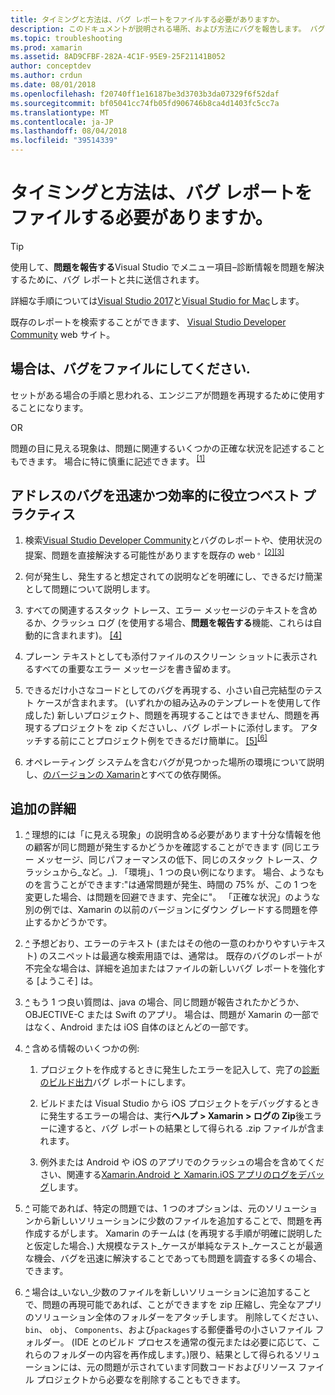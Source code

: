 ```yaml
---
title: タイミングと方法は、バグ レポートをファイルする必要がありますか。
description: このドキュメントが説明される場所、および方法にバグを報告します。 バグ レポートの問題を診断する最適なエンジニアを有効にするベスト プラクティスも提供します。
ms.topic: troubleshooting
ms.prod: xamarin
ms.assetid: 8AD9CFBF-282A-4C1F-95E9-25F21141B052
author: conceptdev
ms.author: crdun
ms.date: 08/01/2018
ms.openlocfilehash: f20740ff1e16187be3d3703b3da07329f6f52daf
ms.sourcegitcommit: bf05041cc74fb05fd906746b8ca4d1403fc5cc7a
ms.translationtype: MT
ms.contentlocale: ja-JP
ms.lasthandoff: 08/04/2018
ms.locfileid: "39514339"
---
```

# <a name="when-and-how-should-i-file-a-bug-report"></a>タイミングと方法は、バグ レポートをファイルする必要がありますか。

> [!TIP]
> 使用して、**問題を報告する**Visual Studio でメニュー項目&ndash;診断情報を問題を解決するために、バグ レポートと共に送信されます。
>
> 詳細な手順については[Visual Studio 2017](https://docs.microsoft.com/visualstudio/ide/how-to-report-a-problem-with-visual-studio-2017)と[Visual Studio for Mac](https://docs.microsoft.com/visualstudio/mac/report-a-problem)します。
>
> 既存のレポートを検索することができます、 [Visual Studio Developer Community](https://developercommunity.visualstudio.com/) web サイト。

## <a name="file-a-bug-if"></a>場合は、バグをファイルにしてください.

セットがある場合の手順と思われる、エンジニアが問題を再現するために使用することになります。

OR

問題の目に見える現象は、問題に関連するいくつかの正確な状況を記述することもできます。 場合に特に慎重に記述できます。<sup> [[1]](#note-1)</sup>

## <a name="best-practices-to-help-address-bugs-quickly-and-efficiently"></a>アドレスのバグを迅速かつ効率的に役立つベスト プラクティス

1. <a name="ref-1" />検索[Visual Studio Developer Community](https://developercommunity.visualstudio.com/)とバグのレポートや、使用状況の提案、問題を直接解決する可能性がありますを既存の web<sup> 。[[2]](#note-2)</sup><sup>[[3]](#note-3)</sup>

1. <a name="ref-2" />何が発生し、発生すると想定されての説明などを明確にし、できるだけ簡潔として問題について説明します。

1. <a name="ref-3" />すべての関連するスタック トレース、エラー メッセージのテキストを含めるか、クラッシュ ログ (を使用する場合、**問題を報告する**機能、これらは自動的に含まれます)。 <sup>[[4]](#note-4)</sup>

1. <a name="ref-4" />プレーン テキストとしても添付ファイルのスクリーン ショットに表示されるすべての重要なエラー メッセージを書き留めます。

1. <a name="ref-5" />できるだけ小さなコードとしてのバグを再現する、小さい自己完結型のテスト ケースが含まれます。  (いずれかの組み込みのテンプレートを使用して作成した) 新しいプロジェクト、問題を再現することはできません、問題を再現するプロジェクトを zip くださいし、バグ レポートに添付します。  アタッチする前にことプロジェクト例をできるだけ簡単に。<sup> [[5]](#note-5)</sup><sup>[[6]](#note-6)</sup>

1. <a name="ref-6" />オペレーティング システムを含むバグが見つかった場所の環境について説明し、[のバージョンの Xamarin](~/cross-platform/troubleshooting/questions/version-logs.md)とすべての依存関係。

## <a name="additional-details"></a>追加の詳細

1. <a name="note-1" />[*^*](#ref-1) 理想的には「に見える現象」の説明含める必要があります十分な情報を他の顧客が同じ問題が発生するかどうかを確認することができます (同じエラー メッセージ、同じパフォーマンスの低下、同じのスタック トレース、クラッシュから_など。_). 「環境」、1 つの良い例になります。 場合、ようなものを言うことができます:"は通常問題が発生、時間の 75% が、この 1 つを変更した場合、は問題を回避できます、完全に"。 「正確な状況」のような別の例では、Xamarin の以前のバージョンにダウン グレードする問題を停止するかどうかです。

1. <a name="note-2" />[*^*](#ref-2) 予想どおり、エラーのテキスト (またはその他の一意のわかりやすいテキスト) のスニペットは最適な検索用語では、通常は。 既存のバグのレポートが不完全な場合は、詳細を追加またはファイルの新しいバグ レポートを強化する [ようこそ] は。

1. <a name="note-3" />[*^*](#ref-3) もう 1 つ良い質問は、java の場合、同じ問題が報告されたかどうか、OBJECTIVE-C または Swift のアプリ。 場合は、問題が Xamarin の一部ではなく、Android または iOS 自体のほとんどの一部です。

1. <a name="note-4" />[*^*](#ref-4) 含める情報のいくつかの例:

    1. プロジェクトを作成するときに発生したエラーを記入して、完了の[診断のビルド出力](~/android/troubleshooting/troubleshooting.md#Diagnostic_MSBuild_Output)バグ レポートにします。

    1. ビルドまたは Visual Studio から iOS プロジェクトをデバッグするときに発生するエラーの場合は、実行**ヘルプ > Xamarin > ログの Zip**後エラーに達すると、バグ レポートの結果として得られる .zip ファイルが含まれます。

    1. 例外または Android や iOS のアプリでのクラッシュの場合を含めてください、関連する[Xamarin.Android と Xamarin.iOS アプリのログをデバッグ](~/cross-platform/troubleshooting/questions/version-logs.md#debug-logs-for-xamarin-apps)します。

1. <a name="note-5" />[*^*](#ref-5) 可能であれば、特定の問題では、1 つのオプションは、元のソリューションから新しいソリューションに少数のファイルを追加することで、問題を再作成するがします。 Xamarin のチームは (を再現する手順が明確に説明したと仮定した場合、) 大規模なテスト_ケースが単純なテスト_ケースことが最適な機会、バグを迅速に解決することであっても問題を調査する多くの場合、できます。

1. <a name="note-6" />[*^*](#ref-6) 場合は_いない_少数のファイルを新しいソリューションに追加することで、問題の再現可能であれば、ことができますを zip 圧縮し、完全なアプリのソリューション全体のフォルダーをアタッチします。 削除してください、 `bin`、 `obj`、 `Components`、および`packages`する郵便番号の小さいファイル フォルダー。 (IDE とのビルド プロセスを通常の復元または必要に応じて、これらのフォルダーの内容を再作成します。)限り、結果として得られるソリューションには、元の問題が示されています同数コードおよびリソース ファイル プロジェクトから必要なを削除することもできます。
